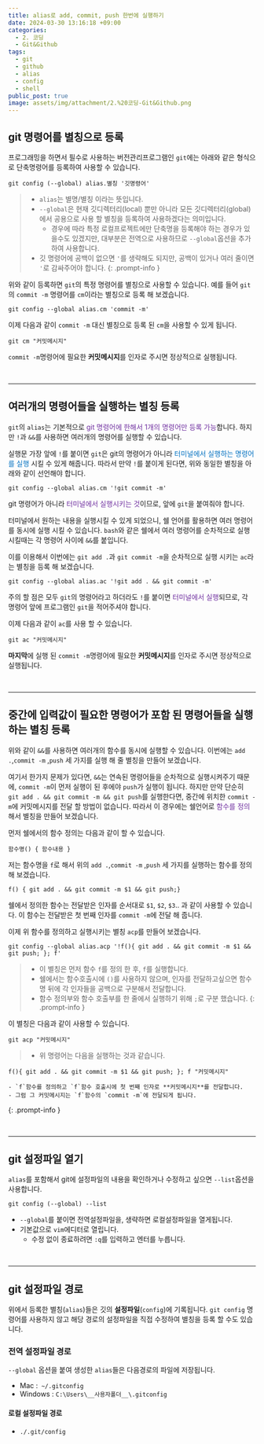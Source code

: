 ```yaml
---
title: alias로 add, commit, push 한번에 실행하기
date: 2024-03-30 13:16:18 +09:00
categories:
  - 2. 코딩
  - Git&Github
tags:
  - git
  - github
  - alias
  - config
  - shell
public_post: true
image: assets/img/attachment/2.%20코딩-Git&Github.png
---
```

## git 명령어를 별칭으로 등록
프로그래밍을 하면서 필수로 사용하는 버전관리프로그램인 `git`에는 아래와 같은 형식으로 단축명령어를 등록하여 사용할 수 있습니다.
```shell
git config (--global) alias.별칭 '깃명령어'
```
> - `alias`는 별명/별칭 이라는 뜻입니다.
>- `--global`은 현재 깃디렉터리(local) 뿐만 아니라 모든 깃디렉터리(global)에서 공용으로 사용 할 별칭을 등록하여 사용하겠다는 의미입니다.
>	- 경우에 따라 특정 로컬프로젝트에만 단축명을 등록해야 하는 경우가 있을수도 있겠지만, 대부분은 전역으로 사용하므로 `--global`옵션을 추가하여 사용합니다.
>- 깃 명령어에 공백이 없으면 `'`를 생략해도 되지만, 공백이 있거나 여러 줄이면 `'`로 감싸주어야 합니다.
{: .prompt-info }

위와 같이 등록하면 `git`의 특정 명령어를 별칭으로 사용할 수 있습니다.
예를 들어 `git`의 `commit -m` 명령어를 `cm`이라는 별칭으로 등록 해 보겠습니다.
```shell
git config --global alias.cm 'commit -m'
```
이제 다음과 같이 `commit -m` 대신 별칭으로 등록 된 `cm`을 사용할 수 있게 됩니다.
```shell
git cm "커밋메시지"
```
`commit -m`명령어에 필요한 **커밋메시지**를 인자로 주시면 정상적으로 실행됩니다.


<br>
<hr>

## 여러개의 명령어들을 실행하는 별칭 등록
`git`의 `alias`는 기본적으로 <font color="#7030a0">git 명령어에 한해서 1개의 명령어만 등록 가능</font>합니다.
하지만 `!`과 `&&`를 사용하면 여러개의 명령어를 실행할 수 있습니다.

실행문 가장 앞에 `!`를 붙이면 `git`은 git의 명령어가 아니라 <font color="#0070c0">터미널에서 실행하는 명령어를 실행</font> 시킬 수 있게 해줍니다. 따라서 만약 `!`를 붙이게 된다면, 위와 동일한 별칭을 아래와 같이 선언해야 합니다.
```shell
git config --global alias.cm '!git commit -m'
```
git 명령어가 아니라 <font color="#7030a0">터미널에서 실행시키는 것</font>이므로, 앞에 `git`을 붙여줘야 합니다.

터미널에서 원하는 내용을 실행시킬 수 있게 되었으니, 쉘 언어를 활용하면 여러 명령어를 동시에 실행 시킬 수 있습니다.
`bash`와 같은 쉘에서 여러 명령어를 순차적으로 실행시킬때는 각 명령어 사이에 `&&`를 붙입니다.

이를 이용해서 이번에는 `git add .`과 `git commit -m`을 순차적으로 실행 시키는 `ac`라는 별칭을 등록 해 보겠습니다.
```shell
git config --global alias.ac '!git add . && git commit -m'
```
주의 할 점은 모두 `git`의 명령어라고 하더라도 `!`를 붙이면 <font color="#7030a0">터미널에서 실행</font>되므로, 각 명령어 앞에 프로그램인 `git`을 적어주셔야 합니다.

이제 다음과 같이 `ac`를 사용 할 수 있습니다.
```shell
git ac "커밋메시지"
```
**마지막**에 실행 된 `commit -m`명령어에 필요한 **커밋메시지**를 인자로 주시면 정상적으로 실행됩니다.


<br>
<hr>

## 중간에 입력값이 필요한 명령어가 포함 된 명령어들을 실행하는 별칭 등록
위와 같이 `&&`를 사용하면 여러개의 함수를 동시에 실행할 수 있습니다. 
이번에는 `add .`,`commit -m`  ,`push` 세 가지를 실행 해 줄 별칭을 만들어 보겠습니다.

여기서 한가지 문제가 있다면, `&&`는 연속된 명령어들을 순차적으로 실행시켜주기 때문에, `commit -m`이 먼저 실행이 된 후에야 `push`가 실행이 됩니다. 하지만 만약 단순히 `git add . && git commit -m && git push`를 실행한다면, 중간에 위치한 `commit -m`에 커밋메시지를 전달 할 방법이 없습니다.
따라서 이 경우에는 쉘언어로 <font color="#7030a0">함수를 정의</font>해서 별칭을 만들어 보겠습니다.

먼저 쉘에서의 함수 정의는 다음과 같이 할 수 있습니다.
```shell
함수명() { 함수내용 }
```
저는 함수명을 `f`로 해서 위의 `add .`,`commit -m`  ,`push` 세 가지를 실행하는 함수를 정의 해 보겠습니다.
```shell
f() { git add . && git commit -m $1 && git push;}
```
쉘에서 정의한 함수는 전달받은 인자를 순서대로 `$1`, `$2`, `$3`.. 과 같이 사용할 수 있습니다.
이 함수는 전달받은 첫 번째 인자를 `commit -m`에 전달 해 줍니다.


이제 위 함수를 정의하고 실행시키는 별칭 `acp`를 만들어 보겠습니다.
```shell
git config --global alias.acp '!f(){ git add . && git commit -m $1 && git push; }; f'
```
> - 이 별칭은 먼저 함수 `f`를 정의 한 후, `f`를 실행합니다.
> - 쉘에서는 함수호출시에 `()`를 사용하지 않으며, 인자를 전달하고싶으면 함수명 뒤에 각 인자들을 공백으로 구분해서 전달합니다.
> - 함수 정의부와 함수 호출부를 한 줄에서 실행하기 위해 `;`로 구분 했습니다.
{: .prompt-info }

이 별칭은 다음과 같이 사용할 수 있습니다.
```shell
git acp "커밋메시지"
```
> - 위 명령어는 다음을 실행하는 것과 같습니다.
```shell
f(){ git add . && git commit -m $1 && git push; }; f "커밋메시지"
```
	- `f`함수를 정의하고 `f`함수 호출시에 첫 번째 인자로 **커밋메시지**를 전달합니다.
	- 그럼 그 커밋메시지는 `f`함수의 `commit -m`에 전달되게 됩니다.
{: .prompt-info }


<br>
<hr>

## git 설정파일 열기

`alias`를 포함해서 git에 설정파일의 내용을 확인하거나 수정하고 싶으면 `--list`옵션을 사용합니다.
```shell
git config (--global) --list
```
- `--global`를 붙이면 전역설정파일을, 생략하면 로컬설정파일을 열게됩니다.
- 기본값으로 `vim`에디터로 열립니다.
	- 수정 없이 종료하려면 `:q`를 입력하고 엔터를 누릅니다.
<br>
<hr>

## git 설정파일 경로
위에서 등록한 별칭(`alias`)들은 깃의 **설정파일**(`config`)에 기록됩니다.
`git config` 명령어를 사용하지 않고 해당 경로의 설정파일을 직접 수정하여 별칭을 등록 할 수도 있습니다.

### 전역 설정파일 경로
`--global` 옵션을 붙여 생성한 `alias`들은 다음경로의 파일에 저장됩니다.
- Mac :` ~/.gitconfig`
- Windows : `C:\Users\__사용자폴더__\.gitconfig`

#### 로컬 설정파일 경로
- `./.git/config`